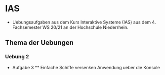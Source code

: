 # IAS
* Uebungsaufgaben aus dem Kurs Interaktive Systeme (IAS) aus dem 4. Fachsemester WS 20/21 an der Hochschule Niederrhein. 
## Thema der Uebungen
### Uebung 2

* Aufgabe 3
** Einfache Schiffe versenken Anwendung ueber die Konsole
